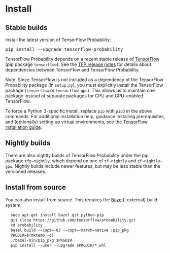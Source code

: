# Install

## Stable builds

Install the latest version of TensorFlow Probability:

<pre class="devsite-terminal devsite-click-to-copy prettyprint lang-shell">
pip install --upgrade tensorflow-probability
</pre>

TensorFlow Probability depends on a recent stable release of
[TensorFlow](https://www.tensorflow.org/install) (pip package `tensorflow`). See
the [TFP release notes](https://github.com/tensorflow/probability/releases) for
details about dependencies between TensorFlow and TensorFlow Probability.

Note: Since TensorFlow is *not* included as a dependency of the TensorFlow
Probability package (in `setup.py`), you must explicitly install the TensorFlow
package (`tensorflow` or `tensorflow-gpu`). This allows us to maintain one
package instead of separate packages for CPU and GPU-enabled TensorFlow.

To force a Python 3-specific install, replace `pip` with `pip3` in the above
commands. For additional installation help, guidance installing prerequisites,
and (optionally) setting up virtual environments, see the [TensorFlow
installation guide](https://www.tensorflow.org/install).

## Nightly builds

There are also nightly builds of TensorFlow Probability under the pip package
`tfp-nightly`, which depend on one of `tf-nightly` and `tf-nightly-gpu`. Nightly
builds include newer features, but may be less stable than the versioned
releases.

## Install from source

You can also install from source. This requires the
[Bazel](https://bazel.build/){:.external} build system.

<!-- common_typos_disable -->
<pre class="devsite-click-to-copy">
  <code class="devsite-terminal">sudo apt-get install bazel git python-pip</code>
  <code class="devsite-terminal">git clone https://github.com/tensorflow/probability.git</code>
  <code class="devsite-terminal">cd probability</code>
  <code class="devsite-terminal">bazel build --copt=-O3 --copt=-march=native :pip_pkg</code>
  <code class="devsite-terminal">PKGDIR=$(mktemp -d)</code>
  <code class="devsite-terminal">./bazel-bin/pip_pkg $PKGDIR</code>
  <code class="devsite-terminal">pip install --user --upgrade $PKGDIR/*.whl</code>
</pre>
<!-- common_typos_enable -->
